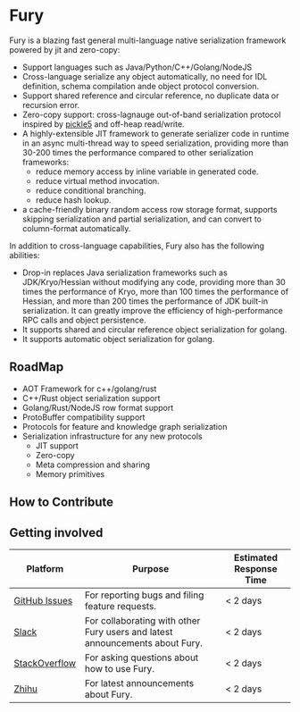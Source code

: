 # Fury

Fury is a blazing fast general multi-language native serialization framework powered by jit and zero-copy:
- Support languages such as Java/Python/C++/Golang/NodeJS
- Cross-language serialize any object automatically, no need for IDL definition, schema compilation ande object protocol conversion.
- Support shared reference and circular reference, no duplicate data or recursion error.
- Zero-copy support: cross-lagnauge out-of-band serialization protocol inspired by [pickle5](https://peps.python.org/pep-0574/) and off-heap read/write.
- A highly-extensible JIT framework to generate serializer code in runtime in an async multi-thread way to speed serialization, providing more than 30-200 times the performance compared to other serialization frameworks:
  - reduce memory access by inline variable in generated code.
  - reduce virtual method invocation.
  - reduce conditional branching.
  - reduce hash lookup.
- a cache-friendly binary random access row storage format, supports skipping serialization and partial serialization, and can convert to column-format automatically.

In addition to cross-language capabilities, Fury also has the following abilities:
- Drop-in replaces Java serialization frameworks such as JDK/Kryo/Hessian without modifying any code, providing more than 30 times the performance of Kryo, more than 100 times the performance of Hessian, and more than 200 times the performance of JDK built-in serialization. It can greatly improve the efficiency of high-performance RPC calls and object persistence.
- It supports shared and circular reference object serialization for golang.
- It supports automatic object serialization for golang.

## RoadMap
- AOT Framework for c++/golang/rust
- C++/Rust object serialization support
- Golang/Rust/NodeJS row format support
- ProtoBuffer compatibility support
- Protocols for feature and knowledge graph serialization
- Serialization infrastructure for any new protocols
  - JIT support
  - Zero-copy
  - Meta compression and sharing
  - Memory primitives

## How to Contribute


## Getting involved
| Platform                                                                                         | Purpose                                                                      | Estimated Response Time |
|--------------------------------------------------------------------------------------------------|------------------------------------------------------------------------------|-------------------------|
| [GitHub Issues](https://github.com/alipay/fury/issues)                                           | For reporting bugs and filing feature requests.                              | < 2 days                |
| [Slack](https://join.slack.com/t/fury-project/shared_invite/zt-1u8soj4qc-ieYEu7ciHOqA2mo47llS8A) | For collaborating with other Fury users and latest announcements about Fury. | < 2 days                |
| [StackOverflow](https://stackoverflow.com/questions/tagged/fury)                                 | For asking questions about how to use Fury.                                  | < 2 days                |
| [Zhihu](https://www.zhihu.com/column/c_1638859452651765760)                                      | For latest announcements about Fury.                                         | < 2 days                |
